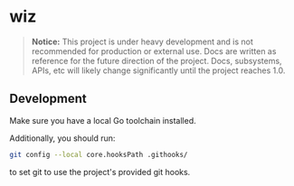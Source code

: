 # wiz

> __Notice:__
This project is under heavy development and is not recommended for production or external use. Docs are written as reference for the future direction of the project. Docs, subsystems, APIs, etc will likely change significantly until the project reaches 1.0.


## Development

Make sure you have a local Go toolchain installed. 

Additionally, you should run:

```bash
git config --local core.hooksPath .githooks/
```

to set git to use the project's provided git hooks.